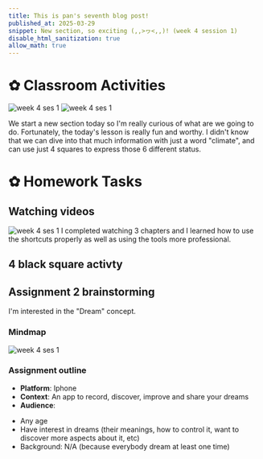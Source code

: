 ```yaml
---
title: This is pan's seventh blog post!
published_at: 2025-03-29
snippet: New section, so exciting (,,>ヮ<,,)! (week 4 session 1)
disable_html_sanitization: true
allow_math: true
---
```


# ✿ Classroom Activities

![week 4 ses 1](classroomactivities/week4ses1.jpg)
![week 4 ses 1](classroomactivities/week4ses1-1.jpg)

We start a new section today so I'm really curious of what are we going to do. Fortunately, the today's lesson is really fun and worthy. I didn't know that we can dive into that much information with just a word "climate", and can use just 4 squares to express those 6 different status.

# ✿ Homework Tasks

## Watching videos

![week 4 ses 1](homeworktasks/week4ses1.png)
I completed watching 3 chapters and I learned how to use the shortcuts properly as well as using the tools more professional.

## 4 black square activty

## Assignment 2 brainstorming

I'm interested in the "Dream" concept.

### Mindmap

![week 4 ses 1](homeworktasks/week4ses1mm.png)

### Assignment outline
- **Platform**: Iphone
- **Context**: An app to record, discover, improve and share your dreams
- **Audience**:
+ Any age
+ Have interest in dreams (their meanings, how to control it, want to discover more aspects about it, etc)
+ Background: N/A (because everybody dream at least one time)



